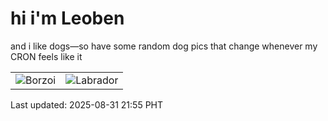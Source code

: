 # hi i'm Leoben

and i like dogs—so have some random dog pics that change whenever my CRON feels like it

|  |  |
|--------|----------|
| ![Borzoi](https://random-dog-vercel.vercel.app/api/random-borzoi?v=1756648519) | ![Labrador](https://random-dog-vercel.vercel.app/api/random-labrador?v=1756648519) |

Last updated: 2025-08-31 21:55 PHT
